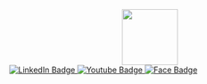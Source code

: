 <div id="header" align="center">
  <img src="https://media.giphy.com/media/v1.Y2lkPTc5MGI3NjExMTZkbTN1MjA5ZDU1bXF1Nmo2a3E5ZXZxM2Y5bWVkZDdjZ2RtZ3QzeCZlcD12MV9pbnRlcm5hbF9naWZfYnlfaWQmY3Q9Zw/Ws6T5PN7wHv3cY8xy8/giphy.gif" width="100"/>
</div>
<div id="badges">
  <a href="https://www.linkedin.com/in/t%C3%B9ng-tri%E1%BB%87u-022953244/">
    <img src="https://img.shields.io/badge/LinkedIn-blue?style=for-the-badge&logo=linkedin&logoColor=white" alt="LinkedIn Badge"/>
  </a>
  <a href="your-youtube-URL">
    <img src="https://img.shields.io/badge/YouTube-red?style=for-the-badge&logo=youtube&logoColor=white" alt="Youtube Badge"/>
  </a>
  <a href="https://www.facebook.com/thanhtung.trieu.144/">
    <img src="https://img.shields.io/badge/Facebook-blue?style=for-the-badge&logo=facebook&logoColor=white" alt="Face Badge"/>
  </a>
</div>

